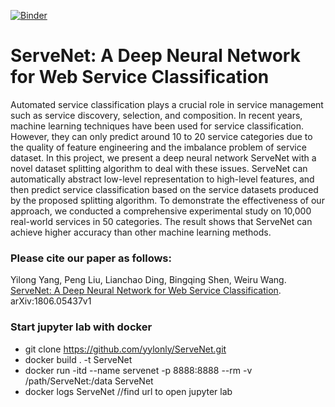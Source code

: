 [![Binder](https://mybinder.org/badge.svg)](https://mybinder.org/v2/gh/yylonly/ServeNet/master)

# ServeNet: A Deep Neural Network for Web Service Classification


Automated service classification plays a crucial role in service management such as service discovery, selection, and composition. In recent years, machine learning techniques have been used for service classification. However, they can only predict around 10 to 20 service categories due to the quality of feature engineering and the imbalance problem of service dataset. In this project, we present a deep neural network ServeNet with a novel dataset splitting algorithm to deal with these issues. ServeNet can automatically abstract low-level representation to high-level features, and then predict service classification based on the service datasets produced by the proposed splitting algorithm. To demonstrate the effectiveness of our approach, we conducted a comprehensive experimental study on 10,000 real-world services in 50 categories. The result shows that ServeNet can achieve higher accuracy than other machine learning methods.

### Please cite our paper as follows:

Yilong Yang, Peng Liu, Lianchao Ding, Bingqing Shen, Weiru Wang. [ServeNet: A Deep Neural Network for Web Service Classification](https://www.researchgate.net/publication/325778290_ServeNet_A_Deep_Neural_Network_for_Web_Service_Classification). arXiv:1806.05437v1


### Start jupyter lab with docker

* git clone https://github.com/yylonly/ServeNet.git
* docker build . -t ServeNet
* docker run -itd --name servenet -p 8888:8888 --rm -v /path/ServeNet:/data ServeNet 
* docker logs ServeNet //find url to open jupyter lab
